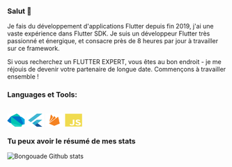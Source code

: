 ### Salut 👋

Je fais du développement d'applications Flutter depuis fin 2019, j'ai une vaste expérience dans Flutter SDK. Je suis un développeur Flutter très passionné et énergique, et consacre près de 8 heures par jour à travailler sur ce framework.

Si vous recherchez un FLUTTER EXPERT, vous êtes au bon endroit - je me réjouis de devenir votre partenaire de longue date. Commençons à travailler ensemble !

### Languages et Tools:

<div style="display: inline_block"><br>
<img align="center" alt="Rafa-Dart" height="30" width="40" src="https://raw.githubusercontent.com/devicons/devicon/master/icons/dart/dart-original.svg">
  <img align="center" alt="Rafa-Flutter" height="30" width="40" src="https://raw.githubusercontent.com/devicons/devicon/master/icons/flutter/flutter-original.svg">
    <img align="center" alt="Rafa-Firebase" height="30" width="40" src="https://raw.githubusercontent.com/devicons/devicon/master/icons/firebase/firebase-plain.svg">
<img align="center" alt="Rafa-Js" height="30" width="40" src="https://raw.githubusercontent.com/devicons/devicon/master/icons/javascript/javascript-plain.svg">
</div>

### Tu peux avoir le résumé de mes stats

![Bongouade Github stats](https://github-readme-stats.vercel.app/api?username=davidbongouade)



  <!-- https://github.com/devicons/devicon/tree/master/icons

  <img align="center" alt="Rafa-Dart" height="30" width="40" src="https://raw.githubusercontent.com/devicons/devicon/master/icons/dart/dart-original.svg"> -->
